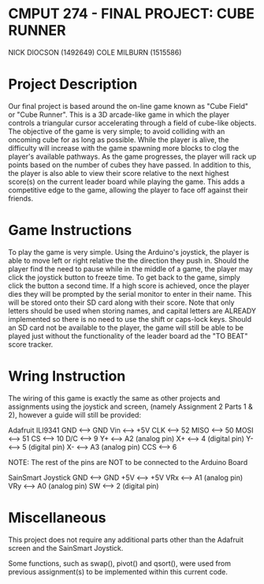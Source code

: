 
# CMPUT 274 - FINAL PROJECT: CUBE RUNNER

NICK DIOCSON (1492649)
COLE MILBURN (1515586)


# Project Description

Our final project is based around the on-line game known as "Cube Field" or "Cube Runner". This is a
3D arcade-like game in which the player controls a triangular cursor accelerating through a field of
cube-like objects. The objective of the game is very simple; to avoid colliding with an oncoming cube
for as long as possible. While the player is alive, the difficulty will increase with the game spawning
more blocks to clog the player's available pathways. As the game progresses, the player will rack up
points based on the number of cubes they have passed. In addition to this, the player is also able to
view their score relative to the next highest score(s) on the current leader board while playing the
game. This adds a competitive edge to the game, allowing the player to face off against their friends.


# Game Instructions

To play the game is very simple. Using the Arduino's joystick, the player is able to move left or right
relative the the direction they push in. Should the player find the need to pause while in the middle of
a game, the player may click the joystick button to freeze time. To get back to the game, simply click the
button a second time. If a high score is achieved, once the player dies they will be prompted by the serial
monitor to enter in their name. This will be stored onto their SD card along with their score. Note that only
letters should be used when storing names, and capital letters are ALREADY implemented so there is no need to
use the shift or caps-lock keys. Should an SD card not be available to the player, the game will still be able
to be played just without the functionality of the leader board ad the "TO BEAT" score tracker.


# Wring Instruction

The wiring of this game is exactly the same as other projects and assignments using the joystick and screen,
(namely Assignment 2 Parts 1 & 2), however a guide will still be provided:

Adafruit ILI9341
GND  <--> GND
Vin  <--> +5V
CLK  <--> 52
MISO <--> 50
MOSI <--> 51
CS 	 <--> 10
D/C  <--> 9
Y+ 	 <--> A2 (analog pin)
X+   <--> 4  (digital pin)
Y-   <--> 5  (digital pin)
X-   <--> A3 (analog pin)
CCS  <--> 6

NOTE: The rest of the pins are NOT to be connected to the Arduino Board

SainSmart Joystick
GND <--> GND
+5V <--> +5V
VRx	<--> A1 (analog pin)
VRy <--> A0 (analog pin)
SW <--> 2 (digital pin)


# Miscellaneous

This project does not require any additional parts other than the Adafruit screen and the SainSmart Joystick.

Some functions, such as swap(), pivot() and qsort(), were used from previous assignment(s) to be implemented
within this current code.

